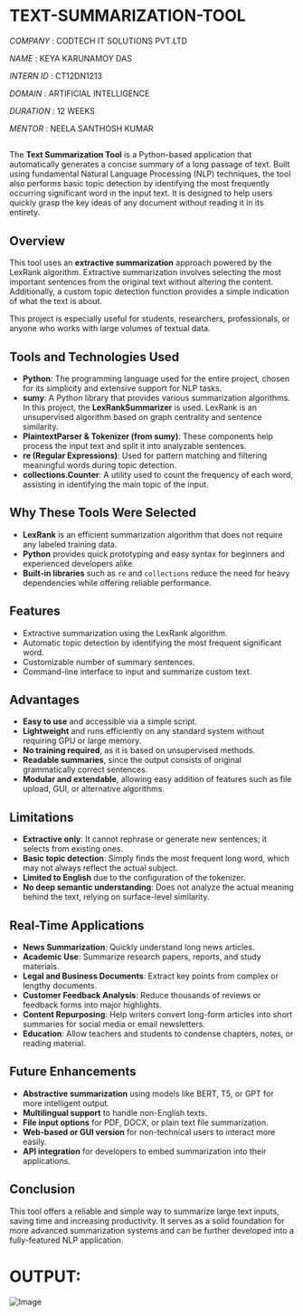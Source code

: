 # TEXT-SUMMARIZATION-TOOL

*COMPANY* : CODTECH IT SOLUTIONS PVT.LTD

*NAME* : KEYA KARUNAMOY DAS

*INTERN ID* : CT12DN1213

*DOMAIN* : ARTIFICIAL INTELLIGENCE 

*DURATION* : 12 WEEKS 

*MENTOR* : NEELA SANTHOSH KUMAR 

##
The **Text Summarization Tool** is a Python-based application that automatically generates a concise summary of a long passage of text. Built using fundamental Natural Language Processing (NLP) techniques, the tool also performs basic topic detection by identifying the most frequently occurring significant word in the input text. It is designed to help users quickly grasp the key ideas of any document without reading it in its entirety.

## Overview

This tool uses an **extractive summarization** approach powered by the LexRank algorithm. Extractive summarization involves selecting the most important sentences from the original text without altering the content. Additionally, a custom topic detection function provides a simple indication of what the text is about.

This project is especially useful for students, researchers, professionals, or anyone who works with large volumes of textual data.

## Tools and Technologies Used

- **Python**: The programming language used for the entire project, chosen for its simplicity and extensive support for NLP tasks.
- **sumy**: A Python library that provides various summarization algorithms. In this project, the **LexRankSummarizer** is used. LexRank is an unsupervised algorithm based on graph centrality and sentence similarity.
- **PlaintextParser & Tokenizer (from sumy)**: These components help process the input text and split it into analyzable sentences.
- **re (Regular Expressions)**: Used for pattern matching and filtering meaningful words during topic detection.
- **collections.Counter**: A utility used to count the frequency of each word, assisting in identifying the main topic of the input.

## Why These Tools Were Selected

- **LexRank** is an efficient summarization algorithm that does not require any labeled training data.
- **Python** provides quick prototyping and easy syntax for beginners and experienced developers alike.
- **Built-in libraries** such as `re` and `collections` reduce the need for heavy dependencies while offering reliable performance.

## Features

- Extractive summarization using the LexRank algorithm.
- Automatic topic detection by identifying the most frequent significant word.
- Customizable number of summary sentences.
- Command-line interface to input and summarize custom text.

## Advantages

- **Easy to use** and accessible via a simple script.
- **Lightweight** and runs efficiently on any standard system without requiring GPU or large memory.
- **No training required**, as it is based on unsupervised methods.
- **Readable summaries**, since the output consists of original grammatically correct sentences.
- **Modular and extendable**, allowing easy addition of features such as file upload, GUI, or alternative algorithms.

## Limitations

- **Extractive only**: It cannot rephrase or generate new sentences; it selects from existing ones.
- **Basic topic detection**: Simply finds the most frequent long word, which may not always reflect the actual subject.
- **Limited to English** due to the configuration of the tokenizer.
- **No deep semantic understanding**: Does not analyze the actual meaning behind the text, relying on surface-level similarity.

## Real-Time Applications

- **News Summarization**: Quickly understand long news articles.
- **Academic Use**: Summarize research papers, reports, and study materials.
- **Legal and Business Documents**: Extract key points from complex or lengthy documents.
- **Customer Feedback Analysis**: Reduce thousands of reviews or feedback forms into major highlights.
- **Content Repurposing**: Help writers convert long-form articles into short summaries for social media or email newsletters.
- **Education**: Allow teachers and students to condense chapters, notes, or reading material.

## Future Enhancements

- **Abstractive summarization** using models like BERT, T5, or GPT for more intelligent output.
- **Multilingual support** to handle non-English texts.
- **File input options** for PDF, DOCX, or plain text file summarization.
- **Web-based or GUI version** for non-technical users to interact more easily.
- **API integration** for developers to embed summarization into their applications.

## Conclusion

This tool offers a reliable and simple way to summarize large text inputs, saving time and increasing productivity. It serves as a solid foundation for more advanced summarization systems and can be further developed into a fully-featured NLP application.

# OUTPUT:

![Image](https://github.com/user-attachments/assets/9f36016c-92b5-4b2f-ab67-ef8961b8d33b)

